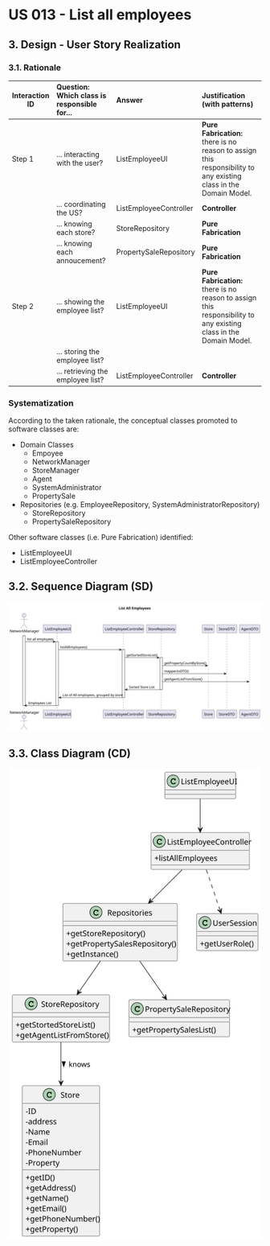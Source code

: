 # US 013 - List all employees 

## 3. Design - User Story Realization 

### 3.1. Rationale



| Interaction ID | Question: Which class is responsible for... | Answer              | Justification (with patterns)                                                                                     |
|----------------|:--------------------------------------------|:--------------------|:------------------------------------------------------------------------------------------------------------------|
| Step 1         | ... interacting with the user?              | ListEmployeeUI      | **Pure Fabrication:** there is no reason to assign this responsibility to any existing class in the Domain Model. |
|                | ... coordinating the US?                    | ListEmployeeController | **Controller**                                                                                                    |
|                | ... knowing each store?                     | StoreRepository     | **Pure Fabrication**                                                                                              |
|                | ... knowing each annoucement?               | PropertySaleRepository | **Pure Fabrication**                                                                                              |
| Step 2         | ... showing the employee list?              | ListEmployeeUI      | **Pure Fabrication:** there is no reason to assign this responsibility to any existing class in the Domain Model. |
|                | ... storing the employee list?              |                     |                                                                                                                   |
|                | ... retrieving the employee list?           | ListEmployeeController | **Controller**                                                                                                    |


### Systematization ##

According to the taken rationale, the conceptual classes promoted to software classes are: 

* Domain Classes 
  - Empoyee
  - NetworkManager
  - StoreManager
  - Agent
  - SystemAdministrator
  - PropertySale
* Repositories (e.g. EmployeeRepository, SystemAdministratorRepository)
  - StoreRepository
  - PropertySaleRepository

Other software classes (i.e. Pure Fabrication) identified: 

 * ListEmployeeUI
 * ListEmployeeController


## 3.2. Sequence Diagram (SD)

![us013-sd.svg](svg%2Fus013-sd.svg)

## 3.3. Class Diagram (CD)

![us013-class-diagram.svg](svg%2Fus013-class-diagram.svg)